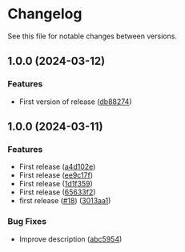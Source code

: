 # Changelog

See this file for notable changes between versions.

## 1.0.0 (2024-03-12)


### Features

* First version of release ([db88274](https://github.com/datafold/terraform-google-datafold/commit/db8827435bcb43edf17746649b6ae560018fa0c6))

## 1.0.0 (2024-03-11)


### Features

* First release ([a4d102e](https://github.com/datafold/terraform-google-datafold/commit/a4d102e1b9553da01ad8c9ce268a2b5ab706f971))
* First release ([ee9c17f](https://github.com/datafold/terraform-google-datafold/commit/ee9c17fb4c9b18af44b7b105fa2b488512df5fc4))
* First release ([1d1f359](https://github.com/datafold/terraform-google-datafold/commit/1d1f3593101a045938d7396c827a3e6432fffa6d))
* First release ([65633f2](https://github.com/datafold/terraform-google-datafold/commit/65633f210cca3a1b4e9e7fb5c9c6ffddc2096420))
* first release ([#18](https://github.com/datafold/terraform-google-datafold/issues/18)) ([3013aa1](https://github.com/datafold/terraform-google-datafold/commit/3013aa107f27aea62e494b7c1bf8f82b817a9c5e))


### Bug Fixes

* Improve description ([abc5954](https://github.com/datafold/terraform-google-datafold/commit/abc59548077118aad087a3eaf97f70ced1aae85d))
